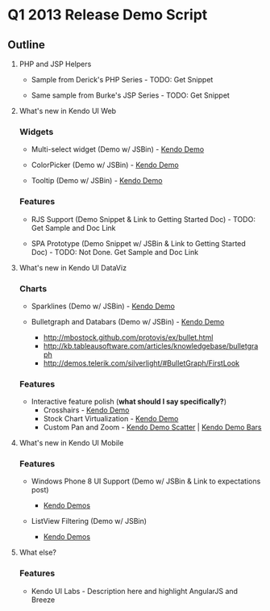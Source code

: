 # Q1 2013 Release Demo Script

## Outline

1. PHP and JSP Helpers

	- Sample from Derick's PHP Series - TODO: Get Snippet
	 
	- Same sample from Burke's JSP Series - TODO: Get Snippet

2. What's new in Kendo UI Web
	### Widgets
	
	- Multi-select widget (Demo w/ JSBin) - [Kendo Demo](http://kendobuild/staging/web/multiselect/index.html)
	
	- ColorPicker (Demo w/ JSBin) - [Kendo Demo](http://kendobuild/staging/web/colorpicker/flatcolorpicker.html)
	
	- Tooltip (Demo w/ JSBin) - [Kendo Demo](http://kendobuild/staging/web/tooltip/index.html)

	### Features
	- RJS Support (Demo Snippet & Link to Getting Started Doc) - TODO: Get Sample and Doc Link
	
	- SPA Prototype (Demo Snippet w/ JSBin & Link to Getting Started Doc) - TODO: Not Done. Get Sample and Doc Link

3. What's new in Kendo UI DataViz
	### Charts
	- Sparklines (Demo w/ JSBin) - [Kendo Demo](http://kendobuild/staging/dataviz/sparklines/index.html)

	- Bulletgraph and Databars (Demo w/ JSBin) - [Kendo Demo](http://kendobuild/staging/dataviz/bullet-charts/index.html)
		- http://mbostock.github.com/protovis/ex/bullet.html
		- http://kb.tableausoftware.com/articles/knowledgebase/bulletgraph
		- http://demos.telerik.com/silverlight/#BulletGraph/FirstLook

	### Features
	- Interactive feature polish (**what should I say specifically?**)
		- Crosshairs - [Kendo Demo](http://kendobuild/staging/dataviz/scatter-charts/index.html)
		- Stock Chart Virtualization - [Kendo Demo](http://kendobuild/staging/dataviz/financial/virtualization.html)
		- Custom Pan and Zoom - [Kendo Demo Scatter](http://kendobuild/staging/dataviz/scatter-charts/pan-and-zoom.html) | [Kendo Demo Bars](http://kendobuild/staging/dataviz/bar-charts/pan-and-zoom.html)

4. What's new in Kendo UI Mobile
	### Features
	- Windows Phone 8 UI Support (Demo w/ JSBin & Link to expectations post)
		- [Kendo Demos](http://kendobuild/staging/mobile/actionsheet/index.html#/)

	- ListView Filtering (Demo w/ JSBin)
		- [Kendo Demos](http://kendobuild/staging/mobile/listview/filtering.html#/)

5. What else?
	### Features
	- Kendo UI Labs - Description here and highlight AngularJS and Breeze